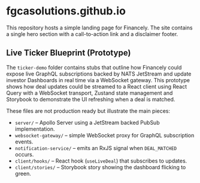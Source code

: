 # fgcasolutions.github.io

This repository hosts a simple landing page for Financely. The site contains a single hero section with a call-to-action link and a disclaimer footer.

## Live Ticker Blueprint (Prototype)

The `ticker-demo` folder contains stubs that outline how Financely could expose
live GraphQL subscriptions backed by NATS JetStream and update investor
Dashboards in real time via a WebSocket gateway. This prototype shows how deal
updates could be streamed to a React client using React Query with a WebSocket
transport, Zustand state management and Storybook to demonstrate the UI
refreshing when a deal is matched.

These files are not production ready but illustrate the main pieces:

- `server/` – Apollo Server using a JetStream backed PubSub implementation.
- `websocket-gateway/` – simple WebSocket proxy for GraphQL subscription events.
- `notification-service/` – emits an RxJS signal when `DEAL_MATCHED` occurs.
- `client/hooks/` – React hook (`useLiveDeal`) that subscribes to updates.
- `client/stories/` – Storybook story showing the dashboard flicking to green.
